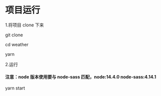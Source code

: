 # 项目运行

1.将项目 clone 下来

git clone

cd weather

yarn

2.运行

#### 注意：node 版本使用要与 node-sass 匹配，node:14.4.0 node-sass:4.14.1

yarn start
